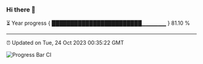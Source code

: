 ### Hi there 👋

⏳ Year progress { ████████████████████████▁▁▁▁▁▁ } 81.10 %

---

⏰ Updated on Tue, 24 Oct 2023 00:35:22 GMT

![Progress Bar CI](https://github.com/Shyam-Makwana/GitHub-Actions-Demo/workflows/Progress%20Bar%20CI/badge.svg)
